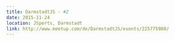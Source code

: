 ```yaml
---
title: DarmstadtJS - #2
date: 2015-11-24
location: JSperts, Darmstadt
link: http://www.meetup.com/de/DarmstadtJS/events/225775980/
---
```

